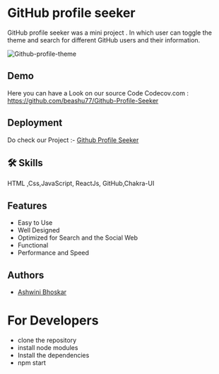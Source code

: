 # GitHub profile seeker

 GitHub profile seeker was a mini project . In which user can toggle the theme and search for different GitHub users and their information.

![Github-profile-theme](https://user-images.githubusercontent.com/101581634/189510365-5196a24d-606a-4274-9d8a-98f832a04a22.png)

## Demo

Here you can have a Look on our source Code Codecov.com :
https://github.com/beashu77/Github-Profile-Seeker

## Deployment
Do check our Project  :- [ Github Profile Seeker](https://github-profile-app-nine.vercel.app/)

## 🛠 Skills
HTML ,Css,JavaScript, ReactJs, GitHub,Chakra-UI

## Features

- Easy to Use 
- Well Designed 
- Optimized for Search and the Social Web
- Functional
- Performance and Speed



## Authors
- [Ashwini Bhoskar](https://github.com/beashu77)

# For Developers
 - clone the repository 
 - install node modules
 - Install the dependencies 
 - npm start





